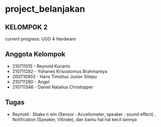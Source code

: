 # project_belanjakan
## KELOMPOK 2
current progress:
UGD 4 Hardware

## Anggota Kelompok

- 210711015 - Reynold Kunarto
- 210711282 - Yohanes Krisostomus Brahmantya
- 200710903 - Hans Timotius Junior Sitepu
- 210711280 - Angel
- 210711346 - Daniel Natalius Christopper

## Tugas

- Reynold : Shake n win (Sensor : Accellometer, speaker : sound effect) , Notification (Speaker, Vibrate), dan bantu hal hal kecil lainnya
